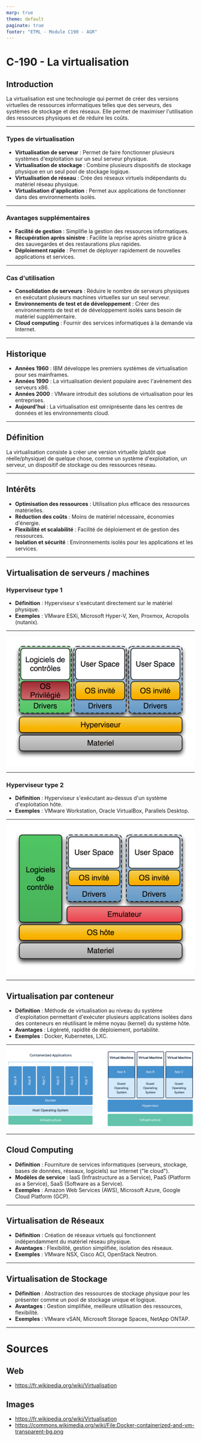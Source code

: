 ```yaml
---
marp: true
theme: default
paginate: true
footer: "ETML - Module C190 - AGR"
---
```

<!-- header: "C-190 - La virtualisation > Introduction" -->
# C-190 - La virtualisation

## Introduction

La virtualisation est une technologie qui permet de créer des versions virtuelles de ressources informatiques telles que des serveurs, des systèmes de stockage et des réseaux. Elle permet de maximiser l'utilisation des ressources physiques et de réduire les coûts.

---
<!-- header: "C-190 - La virtualisation > Introduction" -->
### Types de virtualisation
- **Virtualisation de serveur** : Permet de faire fonctionner plusieurs systèmes d'exploitation sur un seul serveur physique.
- **Virtualisation de stockage** : Combine plusieurs dispositifs de stockage physique en un seul pool de stockage logique.
- **Virtualisation de réseau** : Crée des réseaux virtuels indépendants du matériel réseau physique.
- **Virtualisation d'application** : Permet aux applications de fonctionner dans des environnements isolés.

---
<!-- header: "C-190 - La virtualisation > Introduction" -->
### Avantages supplémentaires
- **Facilité de gestion** : Simplifie la gestion des ressources informatiques.
- **Récupération après sinistre** : Facilite la reprise après sinistre grâce à des sauvegardes et des restaurations plus rapides.
- **Déploiement rapide** : Permet de déployer rapidement de nouvelles applications et services.

---
<!-- header: "C-190 - La virtualisation > Introduction" -->
### Cas d'utilisation
- **Consolidation de serveurs** : Réduire le nombre de serveurs physiques en exécutant plusieurs machines virtuelles sur un seul serveur.
- **Environnements de test et de développement** : Créer des environnements de test et de développement isolés sans besoin de matériel supplémentaire.
- **Cloud computing** : Fournir des services informatiques à la demande via Internet.

---

<!-- header: "C-190 - La virtualisation > Historique" -->
## Historique

- **Années 1960** : IBM développe les premiers systèmes de virtualisation pour ses mainframes.
- **Années 1990** : La virtualisation devient populaire avec l'avènement des serveurs x86.
- **Années 2000** : VMware introduit des solutions de virtualisation pour les entreprises.
- **Aujourd'hui** : La virtualisation est omniprésente dans les centres de données et les environnements cloud.

---

<!-- header: "C-190 - La virtualisation > Définition" -->
## Définition

La virtualisation consiste à créer une version virtuelle (plutôt que réelle/physique) de quelque chose, comme un système d'exploitation, un serveur, un dispositif de stockage ou des ressources réseau.

---

<!-- header: "C-190 - La virtualisation > Intérêts" -->
## Intérêts

- **Optimisation des ressources** : Utilisation plus efficace des ressources matérielles.
- **Réduction des coûts** : Moins de matériel nécessaire, économies d'énergie.
- **Flexibilité et scalabilité** : Facilité de déploiement et de gestion des ressources.
- **Isolation et sécurité** : Environnements isolés pour les applications et les services.

---

<!-- header: "C-190 - La virtualisation > Virtualisation de serveurs / machines" -->
## Virtualisation de serveurs / machines

### Hyperviseur type 1

- **Définition** : Hyperviseur s'exécutant directement sur le matériel physique.
- **Exemples** : VMware ESXi, Microsoft Hyper-V, Xen, Proxmox, Acropolis (nutanix).

---

![bg fit](./img/Diagramme_ArchiHyperviseur-Type1.png)




---

<!-- header: "C-190 - La virtualisation > Virtualisation de serveurs / machines" -->
### Hyperviseur type 2

- **Définition** : Hyperviseur s'exécutant au-dessus d'un système d'exploitation hôte.
- **Exemples** : VMware Workstation, Oracle VirtualBox, Parallels Desktop.

---

![bg fit](./img/Diagramme_ArchiEmulateur_Type2.png)

---

<!-- header: "C-190 - La virtualisation > Virtualisation par conteneur" -->
## Virtualisation par conteneur

- **Définition** : Méthode de virtualisation au niveau du système d'exploitation permettant d'exécuter plusieurs applications isolées dans des conteneurs en réutilisant le même noyau (kernel) du système hôte.
- **Avantages** : Légèreté, rapidité de déploiement, portabilité.
- **Exemples** : Docker, Kubernetes, LXC.

---

![bg fit](./img/Docker-containerized-and-vm-transparent-bg.png)

---

<!-- header: "C-190 - La virtualisation > Cloud Computing" -->
## Cloud Computing

- **Définition** : Fourniture de services informatiques (serveurs, stockage, bases de données, réseaux, logiciels) sur Internet ("le cloud").
- **Modèles de service** : IaaS (Infrastructure as a Service), PaaS (Platform as a Service), SaaS (Software as a Service).
- **Exemples** : Amazon Web Services (AWS), Microsoft Azure, Google Cloud Platform (GCP).

---

<!-- header: "C-190 - La virtualisation > Virtualisation de Réseaux" -->
## Virtualisation de Réseaux

- **Définition** : Création de réseaux virtuels qui fonctionnent indépendamment du matériel réseau physique.
- **Avantages** : Flexibilité, gestion simplifiée, isolation des réseaux.
- **Exemples** : VMware NSX, Cisco ACI, OpenStack Neutron.

---

<!-- header: "C-190 - La virtualisation > Virtualisation de Stockage" -->
## Virtualisation de Stockage

- **Définition** : Abstraction des ressources de stockage physique pour les présenter comme un pool de stockage unique et logique.
- **Avantages** : Gestion simplifiée, meilleure utilisation des ressources, flexibilité.
- **Exemples** : VMware vSAN, Microsoft Storage Spaces, NetApp ONTAP.

---
<!-- header: "C190 - La virtualisation > Sources" -->
# Sources
## Web
- https://fr.wikipedia.org/wiki/Virtualisation

## Images 
- https://fr.wikipedia.org/wiki/Virtualisation
- https://commons.wikimedia.org/wiki/File:Docker-containerized-and-vm-transparent-bg.png




